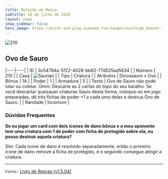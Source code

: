 ```yaml
---
title: Mutação em Massa
subtitle: 10 de julho de 2020
layout: page
show_sidebar: false
hero_image: https://print-and-play.asmodee.fun/images/keyforge_banner.jpg
---
```


![210](https://cdn.keyforgegame.com/media/card_front/pt/479_210_FHRJ5G584MC8_pt.png)

## Ovo de Sauro

|----|----|
| ID | 3c54784a-5f22-4028-bb62-77d525ad5634 |
| Número | 210 |
| Casa | ![Saurian](https://archonarcana.com/images/thumb/9/9e/Saurian_P.png/22px-Saurian_P.png "Sauro") |
| Tipo | Criatura |
| Atributos | Dinossauro • Ovo |
| Bônus | 1A |
| Poder | 1 |
| Armadura | 5 |
| Texto | Ovo de Sauro não pode lutar ou coletar. Omni: Descarte as 2 cartas do topo do seu baralho. Se você descartar quaisquer criaturas Sauro desta forma, coloque-as em jogo preparadas, dê três fichas de poder +1  a cada uma delas e destrua Ovo de Sauro. |
| Raridade | Incomum |

### Dúvidas Frequentes

**Se eu jogar um card com dois ícones de dano bônus e o meu
oponente tem uma criatura com 1 de poder com ficha de protegido
sobre ela, eu posso destruir aquela criatura?**

Sim. Cada ícone de dano é resolvido separadamente, então o primeiro
ícone de dano remove a ficha de protegido, e o segundo consegue
atingir a criatura.

<hr/>

`Fonte:` [Livro de Regras (v1.5.04)](https://drive.google.com/open?id=14pM1J8ZR_4hZbGFZt-ArQdAGsHCPEQdE)

